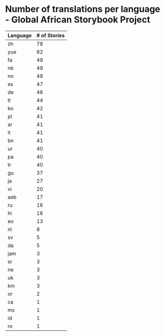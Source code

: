 # Number of translations per language - Global African Storybook Project

Language | # of Stories
-------- | ------------
zh | 78
yue | 62
fa | 49
nb | 49
nn | 48
es | 47
de | 46
tl | 44
ko | 42
pl | 41
ar | 41
it | 41
bn | 41
ur | 40
pa | 40
tr | 40
gu | 37
ja | 27
vi | 20
aeb | 17
ru | 16
hi | 16
eo | 13
nl | 8
sv | 5
da | 5
jam | 3
sr | 3
ne | 3
uk | 3
km | 3
or | 2
ca | 1
ms | 1
id | 1
ro | 1
